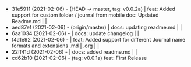 * 31e5911 (2021-02-06) -  (HEAD -> master, tag: v0.0.2a) <akhater> 
| feat: Added support for custom folder / journal from mobile doc: Updated Readme.md
| 
| 
* aed87ef (2021-02-06) -  (origin/master) <akhater> 
| docs: updating readme.md
| 
| 
* 6aa1034 (2021-02-06) -  <akhater> 
| docs: update changelog
| 
| 
* f4a1e92 (2021-02-06) -  <akhater> 
| feat: Added support for different Journal name formats and extensions .md | .org
| 
| 
* 22ff41d (2021-02-06) -  <akhater> 
| docs: added readme.md
| 
| 
* cd62b10 (2021-02-06) -  (tag: v0.0.1a) <akhater> 
  feat: First Release
  
